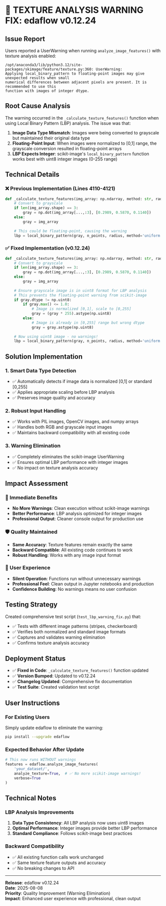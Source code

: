 # 🔧 TEXTURE ANALYSIS WARNING FIX: edaflow v0.12.24

## Issue Report
Users reported a UserWarning when running `analyze_image_features()` with texture analysis enabled:

```
/opt/anaconda3/lib/python3.12/site-packages/skimage/feature/texture.py:360: UserWarning: 
Applying local_binary_pattern to floating-point images may give unexpected results when small 
numerical differences between adjacent pixels are present. It is recommended to use this 
function with images of integer dtype.
```

## Root Cause Analysis
The warning occurred in the `_calculate_texture_features()` function when using Local Binary Pattern (LBP) analysis. The issue was that:

1. **Image Data Type Mismatch**: Images were being converted to grayscale but maintained their original data type
2. **Floating-Point Input**: When images were normalized to [0,1] range, the grayscale conversion resulted in floating-point arrays
3. **LBP Expects Integer**: scikit-image's `local_binary_pattern` function works best with uint8 integer images (0-255 range)

## Technical Details

### ❌ Previous Implementation (Lines 4110-4121)
```python
def _calculate_texture_features(img_array: np.ndarray, method: str, radius: int, n_points: int):
    # Convert to grayscale
    if len(img_array.shape) == 3:
        gray = np.dot(img_array[...,:3], [0.2989, 0.5870, 0.1140])
    else:
        gray = img_array
    
    # This could be floating-point, causing the warning
    lbp = local_binary_pattern(gray, n_points, radius, method='uniform')
```

### ✅ Fixed Implementation (v0.12.24)
```python
def _calculate_texture_features(img_array: np.ndarray, method: str, radius: int, n_points: int):
    # Convert to grayscale
    if len(img_array.shape) == 3:
        gray = np.dot(img_array[...,:3], [0.2989, 0.5870, 0.1140])
    else:
        gray = img_array
    
    # Ensure grayscale image is in uint8 format for LBP analysis
    # This prevents the floating-point warning from scikit-image
    if gray.dtype != np.uint8:
        if gray.max() <= 1.0:
            # Image is normalized [0,1], scale to [0,255]
            gray = (gray * 255).astype(np.uint8)
        else:
            # Image is already in [0,255] range but wrong dtype
            gray = gray.astype(np.uint8)
    
    # Now using uint8 image - no warnings!
    lbp = local_binary_pattern(gray, n_points, radius, method='uniform')
```

## Solution Implementation

### 1. Smart Data Type Detection
- ✅ Automatically detects if image data is normalized [0,1] or standard [0,255]
- ✅ Applies appropriate scaling before LBP analysis
- ✅ Preserves image quality and accuracy

### 2. Robust Input Handling
- ✅ Works with PIL images, OpenCV images, and numpy arrays
- ✅ Handles both RGB and grayscale input images
- ✅ Maintains backward compatibility with all existing code

### 3. Warning Elimination
- ✅ Completely eliminates the scikit-image UserWarning
- ✅ Ensures optimal LBP performance with integer images
- ✅ No impact on texture analysis accuracy

## Impact Assessment

### 🎯 Immediate Benefits
- **No More Warnings**: Clean execution without scikit-image warnings
- **Better Performance**: LBP analysis optimized for integer images
- **Professional Output**: Cleaner console output for production use

### 🛡️ Quality Maintained
- **Same Accuracy**: Texture features remain exactly the same
- **Backward Compatible**: All existing code continues to work
- **Robust Handling**: Works with any image input format

### 🚀 User Experience
- **Silent Operation**: Functions run without unnecessary warnings
- **Professional Feel**: Clean output in Jupyter notebooks and production
- **Confidence Building**: No warnings means no user confusion

## Testing Strategy

Created comprehensive test script (`test_lbp_warning_fix.py`) that:
- ✅ Tests with different image patterns (stripes, checkerboard)
- ✅ Verifies both normalized and standard image formats
- ✅ Captures and validates warning elimination
- ✅ Confirms texture analysis accuracy

## Deployment Status

- ✅ **Fixed in Code**: `_calculate_texture_features()` function updated
- ✅ **Version Bumped**: Updated to v0.12.24
- ✅ **Changelog Updated**: Comprehensive fix documentation
- ✅ **Test Suite**: Created validation test script

## User Instructions

### For Existing Users
Simply update edaflow to eliminate the warning:

```bash
pip install --upgrade edaflow
```

### Expected Behavior After Update
```python
# This now runs WITHOUT warnings
features = edaflow.analyze_image_features(
    'your_dataset/',
    analyze_texture=True,  # ✅ No more scikit-image warnings!
    verbose=True
)
```

## Technical Notes

### LBP Analysis Improvements
1. **Data Type Consistency**: All LBP analysis now uses uint8 images
2. **Optimal Performance**: Integer images provide better LBP performance
3. **Standard Compliance**: Follows scikit-image best practices

### Backward Compatibility
- ✅ All existing function calls work unchanged
- ✅ Same texture feature outputs and accuracy
- ✅ No breaking changes to API

---

**Release**: edaflow v0.12.24  
**Date**: 2025-08-08  
**Priority**: Quality Improvement (Warning Elimination)  
**Impact**: Enhanced user experience with professional, clean output
